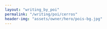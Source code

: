 ```yaml
---
layout: "writing_by_poi"
permalink: "/writing/poi/cerros"
header-img: "assets/owner/hero/pois-bg.jpg"
---
```

